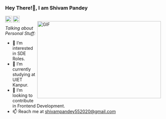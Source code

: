 ### Hey There!👋, I am Shivam Pandey


<a href="https://www.linkedin.com/in/shivam-pandey-77530a202/">
  <img align="left"   alt="Shivam's LinkdeIN" width="22px" src="https://cdn.jsdelivr.net/npm/simple-icons@v3/icons/linkedin.svg""/>
</a>
<a href="https://www.instagram.com/stark_shiva_/">
  <img align="left" alt="Shivam's Insta" width="22px" src="https://cdn.jsdelivr.net/npm/simple-icons@v3/icons/instagram.svg"  />
</a>
<br/>
<img align="right" height="250" width="400" alt="GIF" src="https://miro.medium.com/max/1360/1*IRGHmiGsa16stedQvIaZfw.gif" />
                                   
                                   
*Talking about Personal Stuff:*

* 👀 I’m interested in SDE Roles.
* 🌱 I’m currently studying at UIET Kanpur.
* 💞 I’m looking to contribute in Frontend Development.
* 📫 Reach me at shivampandey552020@gmail.com
